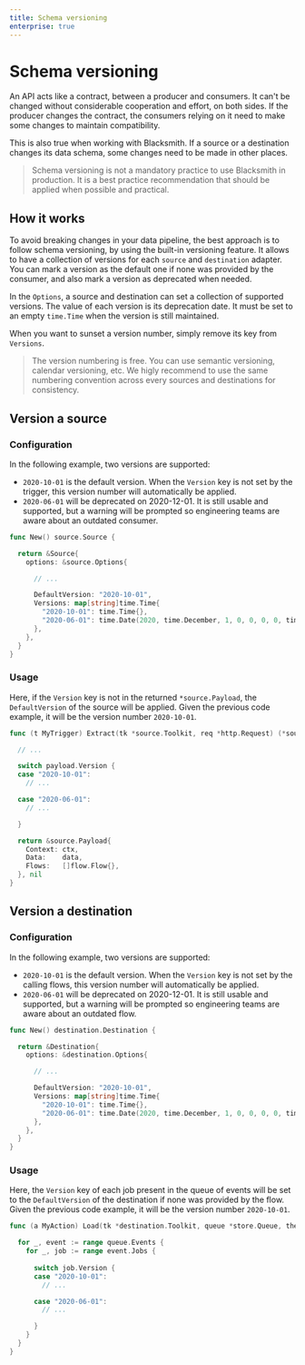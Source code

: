 ```yaml
---
title: Schema versioning
enterprise: true
---
```


# Schema versioning

An API acts like a contract, between a producer and consumers. It can't be changed
without considerable cooperation and effort, on both sides. If the producer changes
the contract, the consumers relying on it need to make some changes to maintain
compatibility.

This is also true when working with Blacksmith. If a source or a destination
changes its data schema, some changes need to be made in other places.

> Schema versioning is not a mandatory practice to use Blacksmith in production.
  It is a best practice recommendation that should be applied when possible and
  practical.

## How it works

To avoid breaking changes in your data pipeline, the best approach is to follow
schema versioning, by using the built-in versioning feature. It allows to have a
collection of versions for each `source` and `destination` adapter. You can mark
a version as the default one if none was provided by the consumer, and also mark
a version as deprecated when needed.

In the `Options`, a source and destination can set a collection of supported versions.
The value of each version is its deprecation date. It must be set to an empty
`time.Time` when the version is still maintained.

When you want to sunset a version number, simply remove its key from `Versions`.

> The version numbering is free. You can use semantic versioning, calendar
  versioning, etc. We higly recommend to use the same numbering convention across
  every sources and destinations for consistency.

## Version a source

### Configuration

In the following example, two versions are supported:
- `2020-10-01` is the default version. When the `Version` key is not set by the
  trigger, this version number will automatically be applied.
- `2020-06-01` will be deprecated on 2020-12-01. It is still usable and supported,
  but a warning will be prompted so engineering teams are aware about an outdated
  consumer.

```go
func New() source.Source {

  return &Source{
    options: &source.Options{

      // ...

      DefaultVersion: "2020-10-01",
      Versions: map[string]time.Time{
        "2020-10-01": time.Time{},
        "2020-06-01": time.Date(2020, time.December, 1, 0, 0, 0, 0, time.UTC),
      },
    },
  }
}
```

### Usage

Here, if the `Version` key is not in the returned `*source.Payload`, the
`DefaultVersion` of the source will be applied. Given the previous code example,
it will be the version number `2020-10-01`.

```go
func (t MyTrigger) Extract(tk *source.Toolkit, req *http.Request) (*source.Payload, error) {

  // ...

  switch payload.Version {
  case "2020-10-01":
    // ...

  case "2020-06-01":
    // ...

  }

  return &source.Payload{
    Context: ctx,
    Data:    data,
    Flows:   []flow.Flow{},
  }, nil
}
```

## Version a destination

### Configuration

In the following example, two versions are supported:
- `2020-10-01` is the default version. When the `Version` key is not set by the
  calling flows, this version number will automatically be applied.
- `2020-06-01` will be deprecated on 2020-12-01. It is still usable and supported,
  but a warning will be prompted so engineering teams are aware about an outdated
  flow.

```go
func New() destination.Destination {

  return &Destination{
    options: &destination.Options{

      // ...

      DefaultVersion: "2020-10-01",
      Versions: map[string]time.Time{
        "2020-10-01": time.Time{},
        "2020-06-01": time.Date(2020, time.December, 1, 0, 0, 0, 0, time.UTC),
      },
    },
  }
}
```

### Usage

Here, the `Version` key of each job present in the queue of events will be set to
the `DefaultVersion` of the destination if none was provided by the flow. Given
the previous code example, it will be the version number `2020-10-01`.

```go
func (a MyAction) Load(tk *destination.Toolkit, queue *store.Queue, then chan<- destination.Then) {

  for _, event := range queue.Events {
    for _, job := range event.Jobs {
    
      switch job.Version {
      case "2020-10-01":
        // ...

      case "2020-06-01":
        // ...

      }
    }
  }
}
```
